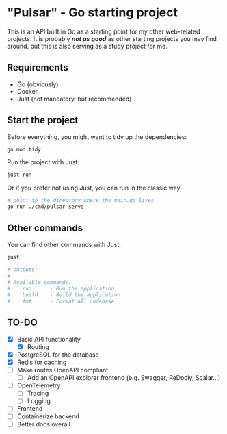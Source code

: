 # "Pulsar" - Go starting project

This is an API built in Go as a starting point for my other web-related projects. It is probably **_not as good_** as other starting projects you may find around, but this is also serving as a study project for me.

## Requirements

- Go (obviously)
- Docker
- Just (not mandatory, but recommended)

## Start the project

Before everything, you might want to tidy up the dependencies:

```sh
go mod tidy
```

Run the project with Just:

```sh
just run
```

Or if you prefer not using Just, you can run in the classic way:

```sh
# point to the directory where the main.go lives
go run ./cmd/pulsar serve
```

## Other commands

You can find other commands with Just:

```sh
just

# outputs:
#
# Available commands:
#    run      - Run the application
#    build    - Build the application
#    fmt      - Format all codebase
```

## TO-DO

- [x] Basic API functionality
  - [x] Routing
- [x] PostgreSQL for the database
- [x] Redis for caching
- [ ] Make routes OpenAPI compliant
  - [ ] Add an OpenAPI explorer frontend (e.g. Swagger, ReDocly, Scalar...)
- [ ] OpenTelemetry
  - [ ] Tracing
  - [ ] Logging
- [ ] Frontend
- [ ] Containerize backend
- [ ] Better docs overall
